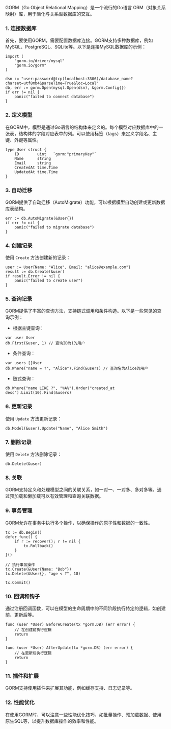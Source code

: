 GORM（Go Object Relational Mapping）是一个流行的Go语言 ORM（对象关系映射）库，用于简化与关系型数据库的交互。

### 1. 连接数据库

首先，要使用GORM，需要配置数据库连接。GORM支持多种数据库，例如MySQL、PostgreSQL、SQLite等。以下是连接MySQL数据库的示例：

```
import (
    "gorm.io/driver/mysql"
    "gorm.io/gorm"
)

dsn := "user:password@tcp(localhost:3306)/database_name?charset=utf8mb4&parseTime=True&loc=Local"
db, err := gorm.Open(mysql.Open(dsn), &gorm.Config{})
if err != nil {
    panic("failed to connect database")
}
```

### 2. 定义模型

在GORM中，模型是通过Go语言的结构体来定义的。每个模型对应数据库中的一张表，结构体的字段对应表中的列。可以使用标签（tags）来定义字段名、主键、外键等属性。

```
type User struct {
    ID        uint   `gorm:"primaryKey"`
    Name      string
    Email     string
    CreatedAt time.Time
    UpdatedAt time.Time
}
```

### 3. 自动迁移

GORM提供了自动迁移（AutoMigrate）功能，可以根据模型自动创建或更新数据库表结构。

```
err := db.AutoMigrate(&User{})
if err != nil {
    panic("failed to migrate database")
}
```

### 4. 创建记录

使用 `Create` 方法创建新的记录：

```
user := User{Name: "Alice", Email: "alice@example.com"}
result := db.Create(&user)
if result.Error != nil {
    panic("failed to create user")
}
```

### 5. 查询记录

GORM提供了丰富的查询方法，支持链式调用和条件构造。以下是一些常见的查询示例：

- 根据主键查询：

```
var user User
db.First(&user, 1) // 查询ID为1的用户
```

- 条件查询：

```
var users []User
db.Where("name = ?", "Alice").Find(&users) // 查询名为Alice的用户
```

- 链式查询：

```
db.Where("name LIKE ?", "%A%").Order("created_at desc").Limit(10).Find(&users)
```

### 6. 更新记录

使用 `Update` 方法更新记录：

```
db.Model(&user).Update("Name", "Alice Smith")
```

### 7. 删除记录

使用 `Delete` 方法删除记录：

```
db.Delete(&user)
```

### 8. 关联

GORM支持定义和处理模型之间的关联关系，如一对一、一对多、多对多等。通过预加载和懒加载可以有效管理和查询关联数据。

### 9. 事务管理

GORM允许在事务中执行多个操作，以确保操作的原子性和数据的一致性。

```
tx := db.Begin()
defer func() {
    if r := recover(); r != nil {
        tx.Rollback()
    }
}()

// 执行事务操作
tx.Create(&User{Name: "Bob"})
tx.Delete(&User{}, "age < ?", 18)

tx.Commit()
```

### 10. 回调和钩子

通过注册回调函数，可以在模型的生命周期中的不同阶段执行特定的逻辑，如创建前、更新后等。

```
func (user *User) BeforeCreate(tx *gorm.DB) (err error) {
    // 在创建前执行逻辑
    return
}

func (user *User) AfterUpdate(tx *gorm.DB) (err error) {
    // 在更新后执行逻辑
    return
}
```

### 11. 插件和扩展

GORM支持使用插件来扩展其功能，例如缓存支持、日志记录等。

### 12. 性能优化

在使用GORM时，可以注意一些性能优化技巧，如批量操作、预加载数据、使用原生SQL等，以提升数据库操作的效率和性能。